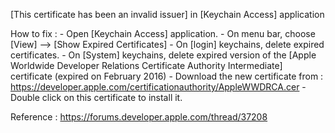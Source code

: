 [This certificate has been an invalid issuer] in [Keychain Access] application

How to fix : 
	- Open [Keychain Access] application.
	- On menu bar, choose [View] --> [Show Expired Certificates]
	- On [login] keychains, delete expired certificates.
	- On [System] keychains, delete expired version of the [Apple Worldwide Developer Relations Certificate Authority Intermediate] certificate (expired on February 2016)
	- Download the new certificate from : https://developer.apple.com/certificationauthority/AppleWWDRCA.cer
	- Double click on this certificate to install it.

Reference : 
https://forums.developer.apple.com/thread/37208
